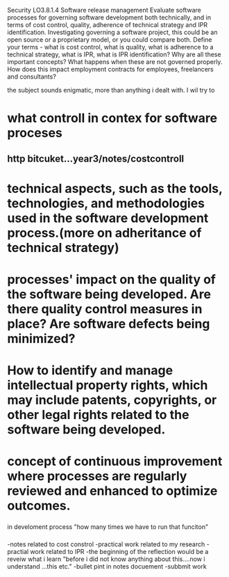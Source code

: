 Security
LO3.8.1.4
Software release management
Evaluate software processes for governing software development both technically, and in terms of cost control, quality, adherence of technical strategy and IPR identification.
Investigating governing a software project, this could be an open source or a proprietary model, or you could compare both.  Define your terms - what is cost control, what is quality, what is adherence to a technical strategy, what is IPR, what is IPR identification?  Why are all these important concepts? What happens when these are not governed properly.  How does this impact employment contracts for employees, freelancers and consultants?


the subject sounds enigmatic, more than anything i dealt with.
I wil try to 


# what controll in contex for software proceses
## http bitcuket...year3/notes/costcontroll

# technical aspects, such as the tools, technologies, and methodologies used in the software development process.(more on adheritance of technical strategy)

# processes' impact on the quality of the software being developed. Are there quality control measures in place? Are software defects being minimized?

# How to identify and manage intellectual property rights, which may include patents, copyrights, or other legal rights related to the software being developed.

# concept of continuous improvement where processes are regularly reviewed and enhanced to optimize outcomes.



###
in develoment process
"how many times we have to run that funciton"

###
-notes related to cost constrol
-practical work related to my  research
-practial work related to IPR
-the beginning of the reflection would be a reveiw what i learn
"before i did not know anything about this....now i understand ...this etc."
-bullet pint in notes docuement
-subbmit work